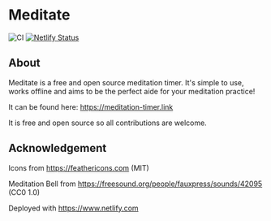 # Meditate

![CI](https://github.com/benji6/meditation-timer/workflows/CI/badge.svg)
[![Netlify Status](https://api.netlify.com/api/v1/badges/5b4f1df4-5a74-43ed-b198-30a81de24eb5/deploy-status)](https://app.netlify.com/sites/meditation-timer/deploys)

## About

Meditate is a free and open source meditation timer. It's simple to use, works offline and aims to be the perfect aide for your meditation practice!

It can be found here: https://meditation-timer.link

It is free and open source so all contributions are welcome.

## Acknowledgement

Icons from https://feathericons.com (MIT)

Meditation Bell from https://freesound.org/people/fauxpress/sounds/42095 (CC0 1.0)

Deployed with https://www.netlify.com
